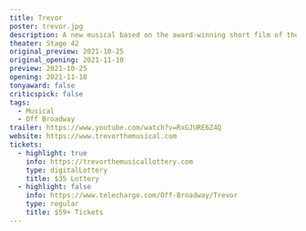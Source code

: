 ```yaml
---
title: Trevor
poster: trevor.jpg
description: A new musical based on the award-winning short film of the same name. 
theater: Stage 42
original_preview: 2021-10-25
original_opening: 2021-11-10
preview: 2021-10-25
opening: 2021-11-10
tonyaward: false
criticspick: false
tags: 
  - Musical
  - Off Broadway
trailer: https://www.youtube.com/watch?v=RxGJURE6Z4Q
website: https://www.trevorthemusical.com
tickets:
  - highlight: true
    info: https://trevorthemusicallottery.com
    type: digitalLottery
    title: $35 Lottery
  - highlight: false
    info: https://www.telecharge.com/Off-Broadway/Trevor
    type: regular
    title: $59+ Tickets
---
```


